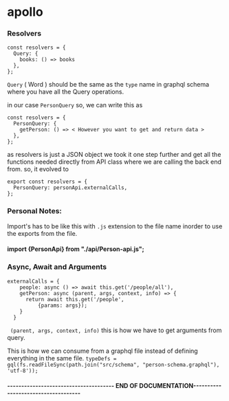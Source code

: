 # apollo



### Resolvers


```
const resolvers = {
  Query: {
    books: () => books
  },
};
```
`Query` ( Word ) should be the same as the `type` name in graphql schema where
you have all the Query operations.

in our case `PersonQuery` so, we can write this as 

``` 
const resolvers = {
  PersonQuery: {
    getPerson: () => < However you want to get and return data >
  },
};
```


as resolvers is just a JSON object we took it one step further and get all the functions needed
directly from API class where we are calling  the back end from.
so, it evolved to 
```
export const resolvers = {
  PersonQuery: personApi.externalCalls,
};

```

### Personal Notes:

Import's has to be like this with `.js` extension to the file name inorder
to use the exports from the file.
#### import {PersonApi} from "./api/Person-api.js";

### Async, Await and Arguments
```
externalCalls = {
    people: async () => await this.get('/people/all'),
    getPerson: async (parent, args, context, info) => {
      return await this.get('/people',
          {params: args});
    }
  }
```
` (parent, args, context, info)` this is how we have to get arguments from query.

This is how we can consume from a graphql file instead of defining everything in the same file.
`typeDefs = gql(fs.readFileSync(path.join("src/schema", "person-schema.graphql"), 'utf-8'));`

#### -------------------------------------- END OF DOCUMENTATION------------------------------------
